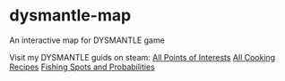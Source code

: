# dysmantle-map
An interactive map for DYSMANTLE game

Visit my DYSMANTLE guids on steam:
[All Points of Interests](https://steamcommunity.com/sharedfiles/filedetails/?id=2282023882)
[All Cooking Recipes](https://steamcommunity.com/sharedfiles/filedetails/?id=2281270809)
[Fishing Spots and Probabilities](https://steamcommunity.com/sharedfiles/filedetails/?id=2282334508)